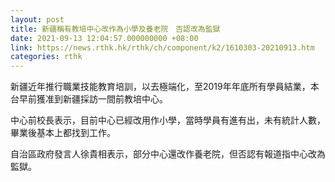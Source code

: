 ```yaml
---
layout: post
title: 新疆稱有教培中心改作為小學及養老院　否認改為監獄
date: 2021-09-13 12:04:57.000000000 +08:00
link: https://news.rthk.hk/rthk/ch/component/k2/1610303-20210913.htm
categories: rthk
---
```


新疆近年推行職業技能教育培訓，以去極端化，至2019年年底所有學員結業，本台早前獲准到新疆採訪一間前教培中心。

中心前校長表示，目前中心已經改用作小學，當時學員有進有出，未有統計人數，畢業後基本上都找到工作。
 
自治區政府發言人徐貴相表示，部分中心還改作養老院，但否認有報道指中心改為監獄。
